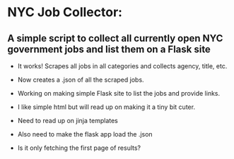 # NYC Job Collector: 
## A simple script to collect all currently open NYC government jobs and list them on a Flask site

* It works! Scrapes all jobs in all categories and collects agency, title, etc. 
* Now creates a .json of all the scraped jobs.
* Working on making simple Flask site to list the jobs and provide links.
* I like simple html but will read up on making it a tiny bit cuter.
* Need to read up on jinja templates
* Also need to make the flask app load the .json

* Is it only fetching the first page of results?
